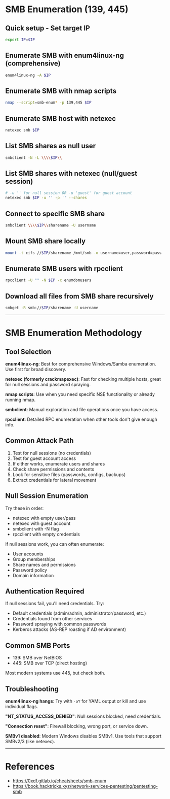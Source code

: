 # SMB Enumeration (139, 445)

## Quick setup - Set target IP
```bash
export IP=$IP
```

## Enumerate SMB with enum4linux-ng (comprehensive)
```bash
enum4linux-ng -A $IP
```

## Enumerate SMB with nmap scripts
```bash
nmap --script=smb-enum* -p 139,445 $IP
```

## Enumerate SMB host with netexec
```bash
netexec smb $IP
```

## List SMB shares as null user
```bash
smbclient -N -L \\\\$IP\\
```

## List SMB shares with netexec (null/guest session)
```bash
# -u '' for null session OR -u 'guest' for guest account
netexec smb $IP -u '' -p '' --shares
```

## Connect to specific SMB share
```bash
smbclient \\\\$IP\\sharename -U username
```

## Mount SMB share locally
```bash
mount -t cifs //$IP/sharename /mnt/smb -o username=user,password=pass
```

## Enumerate SMB users with rpcclient
```bash
rpcclient -U "" -N $IP -c enumdomusers
```

## Download all files from SMB share recursively
```bash
smbget -R smb://$IP/sharename -U username
```

---

# SMB Enumeration Methodology

## Tool Selection

**enum4linux-ng**: Best for comprehensive Windows/Samba enumeration. Use first for broad discovery.

**netexec (formerly crackmapexec)**: Fast for checking multiple hosts, great for null sessions and password spraying.

**nmap scripts**: Use when you need specific NSE functionality or already running nmap.

**smbclient**: Manual exploration and file operations once you have access.

**rpcclient**: Detailed RPC enumeration when other tools don't give enough info.

## Common Attack Path

1. Test for null sessions (no credentials)
2. Test for guest account access
3. If either works, enumerate users and shares
4. Check share permissions and contents
5. Look for sensitive files (passwords, configs, backups)
6. Extract credentials for lateral movement

## Null Session Enumeration

Try these in order:
- netexec with empty user/pass
- netexec with guest account
- smbclient with -N flag
- rpcclient with empty credentials

If null sessions work, you can often enumerate:
- User accounts
- Group memberships
- Share names and permissions
- Password policy
- Domain information

## Authentication Required

If null sessions fail, you'll need credentials. Try:
- Default credentials (admin/admin, administrator/password, etc.)
- Credentials found from other services
- Password spraying with common passwords
- Kerberos attacks (AS-REP roasting if AD environment)

## Common SMB Ports

- 139: SMB over NetBIOS
- 445: SMB over TCP (direct hosting)

Most modern systems use 445, but check both.

## Troubleshooting

**enum4linux-ng hangs**: Try with `-oY` for YAML output or kill and use individual flags.

**"NT_STATUS_ACCESS_DENIED"**: Null sessions blocked, need credentials.

**"Connection reset"**: Firewall blocking, wrong port, or service down.

**SMBv1 disabled**: Modern Windows disables SMBv1. Use tools that support SMBv2/3 (like netexec).

---

# References
- https://0xdf.gitlab.io/cheatsheets/smb-enum
- https://book.hacktricks.xyz/network-services-pentesting/pentesting-smb

